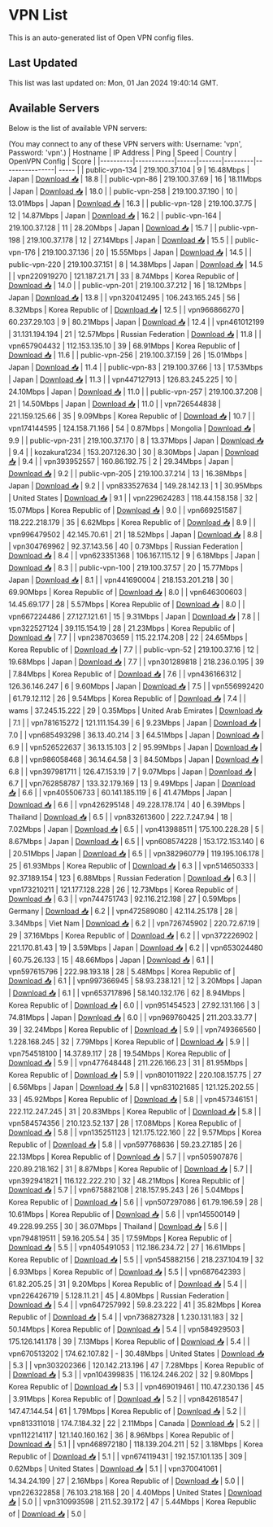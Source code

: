 # VPN List

This is an auto-generated list of Open VPN config files.

## Last Updated

This list was last updated on: Mon, 01 Jan 2024 19:40:14 GMT.

## Available Servers

Below is the list of available VPN servers:

(You may connect to any of these VPN servers with: Username: 'vpn', Password: 'vpn'.)
| Hostname | IP Address | Ping | Speed | Country | OpenVPN Config | Score |
|----------|------------|------|-------|---------|----------------| ----- |
| public-vpn-134 | 219.100.37.104 | 9 | 16.48Mbps | Japan | [Download 📥](./configs/server_0_JP.ovpn) | 18.8 |
| public-vpn-86 | 219.100.37.69 | 16 | 18.11Mbps | Japan | [Download 📥](./configs/server_1_JP.ovpn) | 18.0 |
| public-vpn-258 | 219.100.37.190 | 10 | 13.01Mbps | Japan | [Download 📥](./configs/server_2_JP.ovpn) | 16.3 |
| public-vpn-128 | 219.100.37.75 | 12 | 14.87Mbps | Japan | [Download 📥](./configs/server_3_JP.ovpn) | 16.2 |
| public-vpn-164 | 219.100.37.128 | 11 | 28.20Mbps | Japan | [Download 📥](./configs/server_4_JP.ovpn) | 15.7 |
| public-vpn-198 | 219.100.37.178 | 12 | 27.14Mbps | Japan | [Download 📥](./configs/server_5_JP.ovpn) | 15.5 |
| public-vpn-176 | 219.100.37.136 | 20 | 15.55Mbps | Japan | [Download 📥](./configs/server_6_JP.ovpn) | 14.5 |
| public-vpn-220 | 219.100.37.151 | 8 | 14.38Mbps | Japan | [Download 📥](./configs/server_7_JP.ovpn) | 14.5 |
| vpn220919270 | 121.187.21.71 | 33 | 8.74Mbps | Korea Republic of | [Download 📥](./configs/server_8_KR.ovpn) | 14.0 |
| public-vpn-201 | 219.100.37.212 | 16 | 18.12Mbps | Japan | [Download 📥](./configs/server_9_JP.ovpn) | 13.8 |
| vpn320412495 | 106.243.165.245 | 56 | 8.32Mbps | Korea Republic of | [Download 📥](./configs/server_10_KR.ovpn) | 12.5 |
| vpn966866270 | 60.237.29.103 | 9 | 80.21Mbps | Japan | [Download 📥](./configs/server_11_JP.ovpn) | 12.4 |
| vpn461012199 | 31.131.194.194 | 21 | 12.57Mbps | Russian Federation | [Download 📥](./configs/server_12_RU.ovpn) | 11.8 |
| vpn657904432 | 112.153.135.10 | 39 | 68.91Mbps | Korea Republic of | [Download 📥](./configs/server_13_KR.ovpn) | 11.6 |
| public-vpn-256 | 219.100.37.159 | 26 | 15.01Mbps | Japan | [Download 📥](./configs/server_14_JP.ovpn) | 11.4 |
| public-vpn-83 | 219.100.37.66 | 13 | 17.53Mbps | Japan | [Download 📥](./configs/server_15_JP.ovpn) | 11.3 |
| vpn447127913 | 126.83.245.225 | 10 | 24.10Mbps | Japan | [Download 📥](./configs/server_16_JP.ovpn) | 11.0 |
| public-vpn-257 | 219.100.37.208 | 21 | 14.50Mbps | Japan | [Download 📥](./configs/server_17_JP.ovpn) | 11.0 |
| vpn726544838 | 221.159.125.66 | 35 | 9.09Mbps | Korea Republic of | [Download 📥](./configs/server_18_KR.ovpn) | 10.7 |
| vpn174144595 | 124.158.71.166 | 54 | 0.87Mbps | Mongolia | [Download 📥](./configs/server_19_MN.ovpn) | 9.9 |
| public-vpn-231 | 219.100.37.170 | 8 | 13.37Mbps | Japan | [Download 📥](./configs/server_20_JP.ovpn) | 9.4 |
| kozakura1234 | 153.207.126.30 | 30 | 8.30Mbps | Japan | [Download 📥](./configs/server_21_JP.ovpn) | 9.4 |
| vpn393952557 | 160.86.192.75 | 2 | 29.34Mbps | Japan | [Download 📥](./configs/server_22_JP.ovpn) | 9.2 |
| public-vpn-205 | 219.100.37.214 | 13 | 16.38Mbps | Japan | [Download 📥](./configs/server_23_JP.ovpn) | 9.2 |
| vpn833527634 | 149.28.142.13 | 1 | 30.95Mbps | United States | [Download 📥](./configs/server_24_US.ovpn) | 9.1 |
| vpn229624283 | 118.44.158.158 | 32 | 15.07Mbps | Korea Republic of | [Download 📥](./configs/server_25_KR.ovpn) | 9.0 |
| vpn669251587 | 118.222.218.179 | 35 | 6.62Mbps | Korea Republic of | [Download 📥](./configs/server_26_KR.ovpn) | 8.9 |
| vpn996479502 | 42.145.70.61 | 21 | 18.52Mbps | Japan | [Download 📥](./configs/server_27_JP.ovpn) | 8.8 |
| vpn304769962 | 92.37.143.56 | 40 | 0.73Mbps | Russian Federation | [Download 📥](./configs/server_28_RU.ovpn) | 8.4 |
| vpn623351368 | 106.167.115.12 | 9 | 6.18Mbps | Japan | [Download 📥](./configs/server_29_JP.ovpn) | 8.3 |
| public-vpn-100 | 219.100.37.57 | 20 | 15.77Mbps | Japan | [Download 📥](./configs/server_30_JP.ovpn) | 8.1 |
| vpn441690004 | 218.153.201.218 | 30 | 69.90Mbps | Korea Republic of | [Download 📥](./configs/server_31_KR.ovpn) | 8.0 |
| vpn646300603 | 14.45.69.177 | 28 | 5.57Mbps | Korea Republic of | [Download 📥](./configs/server_32_KR.ovpn) | 8.0 |
| vpn667224486 | 27.127.121.61 | 15 | 9.31Mbps | Japan | [Download 📥](./configs/server_33_JP.ovpn) | 7.8 |
| vpn322527124 | 39.115.154.19 | 28 | 21.23Mbps | Korea Republic of | [Download 📥](./configs/server_34_KR.ovpn) | 7.7 |
| vpn238703659 | 115.22.174.208 | 22 | 24.65Mbps | Korea Republic of | [Download 📥](./configs/server_35_KR.ovpn) | 7.7 |
| public-vpn-52 | 219.100.37.16 | 12 | 19.68Mbps | Japan | [Download 📥](./configs/server_36_JP.ovpn) | 7.7 |
| vpn301289818 | 218.236.0.195 | 39 | 7.84Mbps | Korea Republic of | [Download 📥](./configs/server_37_KR.ovpn) | 7.6 |
| vpn436166312 | 126.36.146.247 | 6 | 9.60Mbps | Japan | [Download 📥](./configs/server_38_JP.ovpn) | 7.5 |
| vpn556992420 | 61.79.12.112 | 26 | 9.54Mbps | Korea Republic of | [Download 📥](./configs/server_39_KR.ovpn) | 7.4 |
| wams | 37.245.15.222 | 29 | 0.35Mbps | United Arab Emirates | [Download 📥](./configs/server_40_AE.ovpn) | 7.1 |
| vpn781615272 | 121.111.154.39 | 6 | 9.23Mbps | Japan | [Download 📥](./configs/server_41_JP.ovpn) | 7.0 |
| vpn685493298 | 36.13.40.214 | 3 | 64.51Mbps | Japan | [Download 📥](./configs/server_42_JP.ovpn) | 6.9 |
| vpn526522637 | 36.13.15.103 | 2 | 95.99Mbps | Japan | [Download 📥](./configs/server_43_JP.ovpn) | 6.8 |
| vpn986058468 | 36.14.64.58 | 3 | 84.50Mbps | Japan | [Download 📥](./configs/server_44_JP.ovpn) | 6.8 |
| vpn397981711 | 126.47.153.19 | 7 | 9.07Mbps | Japan | [Download 📥](./configs/server_45_JP.ovpn) | 6.7 |
| vpn762858787 | 133.32.179.169 | 13 | 9.49Mbps | Japan | [Download 📥](./configs/server_46_JP.ovpn) | 6.6 |
| vpn405506733 | 60.141.185.119 | 6 | 41.47Mbps | Japan | [Download 📥](./configs/server_47_JP.ovpn) | 6.6 |
| vpn426295148 | 49.228.178.174 | 40 | 6.39Mbps | Thailand | [Download 📥](./configs/server_48_TH.ovpn) | 6.5 |
| vpn832613600 | 222.7.247.94 | 18 | 7.02Mbps | Japan | [Download 📥](./configs/server_49_JP.ovpn) | 6.5 |
| vpn413988511 | 175.100.228.28 | 5 | 8.67Mbps | Japan | [Download 📥](./configs/server_50_JP.ovpn) | 6.5 |
| vpn608574228 | 153.172.153.140 | 6 | 20.51Mbps | Japan | [Download 📥](./configs/server_51_JP.ovpn) | 6.5 |
| vpn382960779 | 119.195.106.178 | 25 | 61.93Mbps | Korea Republic of | [Download 📥](./configs/server_52_KR.ovpn) | 6.3 |
| vpn514650333 | 92.37.189.154 | 123 | 6.88Mbps | Russian Federation | [Download 📥](./configs/server_53_RU.ovpn) | 6.3 |
| vpn173210211 | 121.177.128.228 | 26 | 12.73Mbps | Korea Republic of | [Download 📥](./configs/server_54_KR.ovpn) | 6.3 |
| vpn744751743 | 92.116.212.198 | 27 | 0.59Mbps | Germany | [Download 📥](./configs/server_55_DE.ovpn) | 6.2 |
| vpn472589080 | 42.114.25.178 | 28 | 3.34Mbps | Viet Nam | [Download 📥](./configs/server_56_VN.ovpn) | 6.2 |
| vpn726745902 | 220.72.67.19 | 29 | 37.16Mbps | Korea Republic of | [Download 📥](./configs/server_57_KR.ovpn) | 6.2 |
| vpn372226902 | 221.170.81.43 | 19 | 3.59Mbps | Japan | [Download 📥](./configs/server_58_JP.ovpn) | 6.2 |
| vpn653024480 | 60.75.26.133 | 15 | 48.66Mbps | Japan | [Download 📥](./configs/server_59_JP.ovpn) | 6.1 |
| vpn597615796 | 222.98.193.18 | 28 | 5.48Mbps | Korea Republic of | [Download 📥](./configs/server_60_KR.ovpn) | 6.1 |
| vpn997366945 | 58.93.238.121 | 12 | 3.20Mbps | Japan | [Download 📥](./configs/server_61_JP.ovpn) | 6.1 |
| vpn653717896 | 58.140.132.176 | 62 | 8.94Mbps | Korea Republic of | [Download 📥](./configs/server_62_KR.ovpn) | 6.0 |
| vpn951454523 | 27.92.131.166 | 3 | 74.81Mbps | Japan | [Download 📥](./configs/server_63_JP.ovpn) | 6.0 |
| vpn969760425 | 211.203.33.77 | 39 | 32.24Mbps | Korea Republic of | [Download 📥](./configs/server_64_KR.ovpn) | 5.9 |
| vpn749366560 | 1.228.168.245 | 32 | 7.79Mbps | Korea Republic of | [Download 📥](./configs/server_65_KR.ovpn) | 5.9 |
| vpn754518100 | 14.37.89.117 | 28 | 19.54Mbps | Korea Republic of | [Download 📥](./configs/server_66_KR.ovpn) | 5.9 |
| vpn477648448 | 211.226.166.23 | 31 | 81.95Mbps | Korea Republic of | [Download 📥](./configs/server_67_KR.ovpn) | 5.9 |
| vpn801011922 | 220.108.157.75 | 27 | 6.56Mbps | Japan | [Download 📥](./configs/server_68_JP.ovpn) | 5.8 |
| vpn831021685 | 121.125.202.55 | 33 | 45.92Mbps | Korea Republic of | [Download 📥](./configs/server_69_KR.ovpn) | 5.8 |
| vpn457346151 | 222.112.247.245 | 31 | 20.83Mbps | Korea Republic of | [Download 📥](./configs/server_70_KR.ovpn) | 5.8 |
| vpn584574356 | 210.123.52.137 | 28 | 17.08Mbps | Korea Republic of | [Download 📥](./configs/server_71_KR.ovpn) | 5.8 |
| vpn135251123 | 121.175.122.160 | 22 | 9.57Mbps | Korea Republic of | [Download 📥](./configs/server_72_KR.ovpn) | 5.8 |
| vpn597768636 | 59.23.27.185 | 26 | 22.13Mbps | Korea Republic of | [Download 📥](./configs/server_73_KR.ovpn) | 5.7 |
| vpn505907876 | 220.89.218.162 | 31 | 8.87Mbps | Korea Republic of | [Download 📥](./configs/server_74_KR.ovpn) | 5.7 |
| vpn392941821 | 116.122.222.210 | 32 | 48.21Mbps | Korea Republic of | [Download 📥](./configs/server_75_KR.ovpn) | 5.7 |
| vpn675882108 | 218.157.95.243 | 26 | 5.04Mbps | Korea Republic of | [Download 📥](./configs/server_76_KR.ovpn) | 5.6 |
| vpn507297086 | 61.79.196.59 | 28 | 10.61Mbps | Korea Republic of | [Download 📥](./configs/server_77_KR.ovpn) | 5.6 |
| vpn145500149 | 49.228.99.255 | 30 | 36.07Mbps | Thailand | [Download 📥](./configs/server_78_TH.ovpn) | 5.6 |
| vpn794819511 | 59.16.205.54 | 35 | 17.59Mbps | Korea Republic of | [Download 📥](./configs/server_79_KR.ovpn) | 5.5 |
| vpn405491053 | 112.186.234.72 | 27 | 16.61Mbps | Korea Republic of | [Download 📥](./configs/server_80_KR.ovpn) | 5.5 |
| vpn545882156 | 218.237.104.19 | 32 | 6.93Mbps | Korea Republic of | [Download 📥](./configs/server_81_KR.ovpn) | 5.5 |
| vpn687642393 | 61.82.205.25 | 31 | 9.20Mbps | Korea Republic of | [Download 📥](./configs/server_82_KR.ovpn) | 5.4 |
| vpn226426719 | 5.128.11.21 | 45 | 4.80Mbps | Russian Federation | [Download 📥](./configs/server_83_RU.ovpn) | 5.4 |
| vpn647257992 | 59.8.23.222 | 41 | 35.82Mbps | Korea Republic of | [Download 📥](./configs/server_84_KR.ovpn) | 5.4 |
| vpn736827328 | 1.230.131.183 | 32 | 50.14Mbps | Korea Republic of | [Download 📥](./configs/server_85_KR.ovpn) | 5.4 |
| vpn584929503 | 175.126.141.178 | 39 | 7.13Mbps | Korea Republic of | [Download 📥](./configs/server_86_KR.ovpn) | 5.4 |
| vpn670513202 | 174.62.107.82 | - | 30.48Mbps | United States | [Download 📥](./configs/server_87_US.ovpn) | 5.3 |
| vpn303202366 | 120.142.213.196 | 47 | 7.28Mbps | Korea Republic of | [Download 📥](./configs/server_88_KR.ovpn) | 5.3 |
| vpn104399835 | 116.124.246.202 | 32 | 9.80Mbps | Korea Republic of | [Download 📥](./configs/server_89_KR.ovpn) | 5.3 |
| vpn469019461 | 110.47.230.136 | 45 | 3.91Mbps | Korea Republic of | [Download 📥](./configs/server_90_KR.ovpn) | 5.2 |
| vpn842618547 | 147.47.144.54 | 61 | 1.79Mbps | Korea Republic of | [Download 📥](./configs/server_91_KR.ovpn) | 5.2 |
| vpn813311018 | 174.7.184.32 | 22 | 2.11Mbps | Canada | [Download 📥](./configs/server_92_CA.ovpn) | 5.2 |
| vpn112214117 | 121.140.160.162 | 36 | 8.96Mbps | Korea Republic of | [Download 📥](./configs/server_93_KR.ovpn) | 5.1 |
| vpn468972180 | 118.139.204.211 | 52 | 3.18Mbps | Korea Republic of | [Download 📥](./configs/server_94_KR.ovpn) | 5.1 |
| vpn674119431 | 192.157.101.135 | 309 | 0.62Mbps | United States | [Download 📥](./configs/server_95_US.ovpn) | 5.1 |
| vpn370041061 | 14.34.24.199 | 27 | 2.16Mbps | Korea Republic of | [Download 📥](./configs/server_96_KR.ovpn) | 5.0 |
| vpn226322858 | 76.103.218.168 | 20 | 4.40Mbps | United States | [Download 📥](./configs/server_97_US.ovpn) | 5.0 |
| vpn310993598 | 211.52.39.172 | 47 | 5.44Mbps | Korea Republic of | [Download 📥](./configs/server_98_KR.ovpn) | 5.0 |
